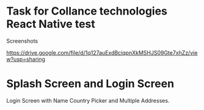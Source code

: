 # Task for Collance technologies React Native test

Screenshots

https://drive.google.com/file/d/1q127auExdBciqpnXkMSHJS09Gte7xhZz/view?usp=sharing


# Splash Screen and Login Screen

Login Screen with Name Country Picker and Multiple Addresses.
